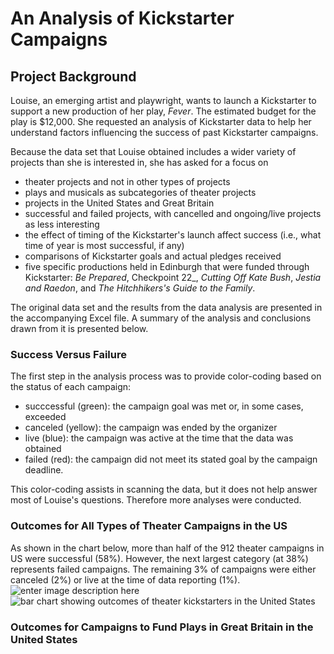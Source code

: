 # An Analysis of Kickstarter Campaigns

## Project Background
Louise, an emerging artist and playwright, wants to launch a Kickstarter to support a new production of her play, _Fever_. The estimated budget for the play is $12,000. She requested an analysis of Kickstarter data to help her understand factors influencing the success of past Kickstarter campaigns. 

Because the data set that Louise obtained includes a wider variety of projects than she is interested in, she has asked for a focus on 
* theater projects and not in other types of projects
* plays and musicals as subcategories of theater projects
* projects in the United States and Great Britain
* successful and failed projects, with cancelled and ongoing/live projects as less interesting
* the effect of timing of the Kickstarter's launch affect success (i.e., what time of year is most successful, if any)
* comparisons of Kickstarter goals and actual pledges received
* five specific productions held in Edinburgh that were funded through Kickstarter: _Be Prepared_, Checkpoint 22_, _Cutting Off Kate Bush_, _Jestia and Raedon_, and _The Hitchhikers's Guide to the Family_.

The original data set and the results from the data analysis are presented in the accompanying Excel file. A summary of the analysis and conclusions drawn from it is presented below.

### Success Versus Failure
The first step in the analysis process was to provide color-coding based on the status of each campaign: 

* succcessful (green): the campaign goal was met or, in some cases, exceeded
* canceled (yellow): the campaign was ended by the organizer
* live (blue): the campaign was active at the time that the data was obtained
* failed (red): the campaign did not meet its stated goal by the campaign deadline.

This color-coding assists in scanning the data, but it does not help answer most of Louise's questions. Therefore more analyses were conducted.

### Outcomes for All Types of Theater Campaigns in the US
As shown in the chart below, more than half of the 912 theater campaigns in US were successful (58%). However, the next largest category (at 38%) represents failed campaigns. The remaining 3% of campaigns were either canceled (2%) or live at the time of data reporting (1%).
![enter image description here](https://i.imgur.com/UStodOA.jpg "read")
![bar chart showing outcomes of theater kickstarters in the United States]()

### Outcomes for Campaigns to Fund Plays in Great Britain in the United States

